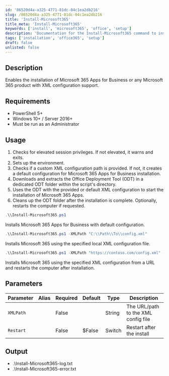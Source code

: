 ```yaml
---
id: '86520d4a-a325-4771-81dc-04c1ea2db216'
slug: /86520d4a-a325-4771-81dc-04c1ea2db216
title: 'Install-Microsoft365'
title_meta: 'Install-Microsoft365'
keywords: ['install', 'microsoft365', 'office', 'setup']
description: 'Documentation for the Install-Microsoft365 command to install Microsoft 365 Apps for Business or any Microsoft 365 product with XML configuration support.'
tags: ['installation', 'office365', 'setup']
draft: false
unlisted: false
---
```


## Description
Enables the installation of Microsoft 365 Apps for Business or any Microsoft 365 product with XML configuration support.

## Requirements
- PowerShell 5+
- Windows 10+ / Server 2016+
- Must be run as an Administrator

## Usage
1. Checks for elevated session privileges. If not elevated, it warns and exits.
2. Sets up the environment.
3. Checks if a custom XML configuration path is provided. If not, it creates a default configuration for Microsoft 365 Apps for Business installation.
4. Downloads and extracts the Office Deployment Tool (ODT) in a dedicated ODT folder within the script's directory.
5. Uses the ODT with the provided or default XML configuration to start the installation of Microsoft 365 Apps.
6. Cleans up the ODT folder after the installation is complete. Optionally, restarts the computer if requested.

```powershell
.\\Install-Microsoft365.ps1
```
Installs Microsoft 365 Apps for Business with default configuration.

```powershell
.\\Install-Microsoft365.ps1 -XMLPath "C:\\Path\\To\\config.xml"
```
Installs Microsoft 365 using the specified local XML configuration file.

```powershell
.\\Install-Microsoft365.ps1 -XMLPath "https://contoso.com/config.xml" -Restart
```
Installs Microsoft 365 using the specified XML configuration from a URL and restarts the computer after installation.

## Parameters
| Parameter   | Alias | Required | Default | Type   | Description                          |
| ----------- | ----- | -------- | ------- | ------ | ------------------------------------ |
| `XMLPath`   |       | False    |         | String | The URL/path to the XML config file  |
| `Restart`   |       | False    | $False  | Switch | Restart after the install            |

## Output
- .\\Install-Microsoft365-log.txt
- .\\Install-Microsoft365-error.txt


